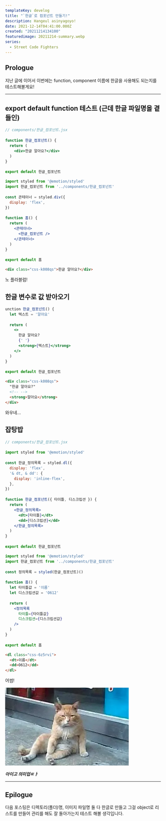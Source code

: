 ```yaml
---
templateKey: develog
title: "`한글`로 컴포넌트 만들기!"
description: Hangeul asinyagoyo!
date: 2021-12-14T04:41:00.000Z
created: "20211214134100"
featuredimage: 20211214-summary.webp
series:
  - Street Code Fighters
---
```

## Prologue

지난 글에 이어서 이번에는 function, component 이름에 한글을 사용해도 되는지를 테스트해볼게요!

---

## export default function 테스트 (근데 한글 파일명을 곁들인)

```jsx
// components/한글_컴포넌트.jsx

function 한글_컴포넌트() {
  return (
    <div>한글 알아요?</div>
  )
}

export default 한글_컴포넌트
```

```jsx
import styled from '@emotion/styled'
import 한글_컴포넌트 from '../components/한글_컴포넌트'

const 콘테이너 = styled.div({
  display: 'flex',
})

function 홈() {
  return (
    <콘테이너>
      <한글_컴포넌트 />
    </콘테이너>
  )
}

export default 홈
```

```html
<div class="css-k008qs">한글 알아요?</div>
```

노 플라블럼!

## 한글 변수로 값 받아오기

```jsx
unction 한글_컴포넌트() {
  let 텍스트 = '알아요'
  
  return (
    <>
      한글 알아요?
      {' '}
      <strong>{텍스트}</strong>
    </>
  )
}

export default 한글_컴포넌트
```

```html
<div class="css-k008qs">
  "한글 알아요?"
  <!-- -->
  <strong>알아요</strong>
</div>
```

와우네...

## 잡탕밥

```jsx
// components/한글_컴포넌트.jsx

import styled from '@emotion/styled'

const 한글_정의목록 = styled.dl({
  display: 'flex',
  '& dt, & dd': {
    display: 'inline-flex',
  },
})

function 한글_컴포넌트({ 타이틀, 디스크립션 }) {
  return (
    <한글_정의목록>
      <dt>{타이틀}</dt>
      <dd>{디스크립션}</dd>
    </한글_정의목록>
  )
}

export default 한글_컴포넌트
```

```jsx
import styled from '@emotion/styled'
import 한글_컴포넌트 from '../components/한글_컴포넌트'

const 정의목록 = styled(한글_컴포넌트)()

function 홈() {
  let 타이틀값 = '이름'
  let 디스크립션값 = 'O612'

  return (
    <정의목록
      타이틀={타이틀값}
      디스크립션={디스크립션값}
    />
  )
}

export default 홈
```

```html
<dl class="css-6z5rvi">
  <dt>이름</dt>
  <dd>O612</dd>
</dl>
```

어썸!

![](20211214-no-mean.webp)

**_아이고 의미업ㄸㅏ_**

---

## Epilogue

다음 포스팅은 디렉토리(폴더)명, 이미지 파일명 둘 다 한글로 만들고 그걸 object로 리스트를 만들어 관리를 해도 잘 돌아가는지 테스트 해볼 생각입니다.
